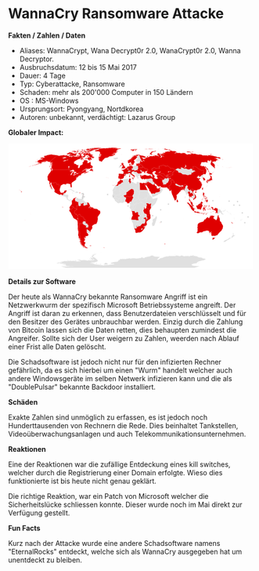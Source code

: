 # WannaCry Ransomware Attacke

**Fakten / Zahlen / Daten**

- Aliases: WannaCrypt, Wana Decrypt0r 2.0, WanaCrypt0r 2.0, Wanna Decryptor.
- Ausbruchsdatum: 12 bis 15 Mai 2017
- Dauer: 4 Tage
- Typ: Cyberattacke, Ransomware
- Schaden: mehr als 200'000 Computer in 150 Ländern
- OS : MS-Windows
- Ursprungsort: Pyongyang, Nortdkorea
- Autoren: unbekannt, verdächtigt: Lazarus Group

**Globaler Impact:**

![](impact.png)

**Details zur Software**

Der heute als WannaCry bekannte Ransomware Angriff ist ein Netzwerkwurm der spezifisch Microsoft Betriebssysteme angreift.
Der Angriff ist daran zu erkennen, dass Benutzerdateien verschlüsselt und für den Besitzer des Gerätes unbrauchbar werden.
Einzig durch die Zahlung von Bitcoin lassen sich die Daten retten, dies behaupten zumindest die Angreifer. Sollte sich 
der User weigern zu Zahlen, weerden nach Ablauf einer Frist alle Daten gelöscht.

Die Schadsoftware ist jedoch nicht nur für den infizierten Rechner gefährlich, 
da es sich hierbei um einen "Wurm" handelt welcher auch andere Windowsgeräte im selben Netwerk infizieren kann und die 
als "DoublePulsar" bekannte Backdoor installiert.

**Schäden**

Exakte Zahlen sind unmöglich zu erfassen, es ist jedoch noch Hunderttausenden von Rechnern die Rede. Dies beinhaltet Tankstellen, 
Videoüberwachungsanlagen und auch Telekommunikationsunternehmen.

**Reaktionen**

Eine der Reaktionen war die zufällige Entdeckung eines kill switches, welcher durch die Registrierung einer Domain erfolgte.
Wieso dies funktionierte ist bis heute nicht genau geklärt.

Die richtige Reaktion, war ein Patch von Microsoft welcher die Sicherheitslücke schliessen konnte. Dieser wurde noch im Mai
direkt zur Verfügung gestellt.

**Fun Facts**

Kurz nach der Attacke wurde eine andere Schadsoftware namens "EternalRocks" entdeckt, welche sich als WannaCry ausgegeben hat um unentdeckt zu bleiben.